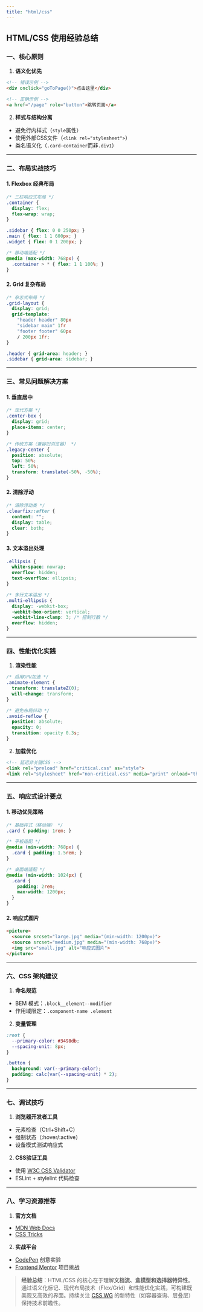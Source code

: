 ```yaml
---
title: "html/css"
---
```


## HTML/CSS 使用经验总结

### 一、核心原则
1. **语义化优先**
```html
<!-- 错误示例 -->
<div onclick="goToPage()">点击这里</div>

<!-- 正确示例 -->
<a href="/page" role="button">跳转页面</a>
```

2. **样式与结构分离**
- 避免行内样式（`style`属性）
- 使用外部CSS文件（`<link rel="stylesheet">`）
- 类名语义化（`.card-container`而非`.div1`）

---

### 二、布局实战技巧
#### 1. Flexbox 经典布局
```css
/* 三栏响应式布局 */
.container {
  display: flex;
  flex-wrap: wrap;
}

.sidebar { flex: 0 0 250px; }
.main { flex: 1 1 600px; }
.widget { flex: 0 1 200px; }

/* 移动端适配 */
@media (max-width: 768px) {
  .container > * { flex: 1 1 100%; }
}
```

#### 2. Grid 复杂布局
```css
/* 杂志式布局 */
.grid-layout {
  display: grid;
  grid-template:
    "header header" 80px
    "sidebar main" 1fr
    "footer footer" 60px
    / 200px 1fr;
}

.header { grid-area: header; }
.sidebar { grid-area: sidebar; }
```

---

### 三、常见问题解决方案
#### 1. 垂直居中
```css
/* 现代方案 */
.center-box {
  display: grid;
  place-items: center;
}

/* 传统方案（兼容旧浏览器） */
.legacy-center {
  position: absolute;
  top: 50%;
  left: 50%;
  transform: translate(-50%, -50%);
}
```

#### 2. 清除浮动
```css
/* 清除浮动类 */
.clearfix::after {
  content: "";
  display: table;
  clear: both;
}
```

#### 3. 文本溢出处理
```css
.ellipsis {
  white-space: nowrap;
  overflow: hidden;
  text-overflow: ellipsis;
}

/* 多行文本溢出 */
.multi-ellipsis {
  display: -webkit-box;
  -webkit-box-orient: vertical;
  -webkit-line-clamp: 3; /* 控制行数 */
  overflow: hidden;
}
```

---

### 四、性能优化实践
1. **渲染性能**
```css
/* 启用GPU加速 */
.animate-element {
  transform: translateZ(0);
  will-change: transform;
}

/* 避免布局抖动 */
.avoid-reflow {
  position: absolute;
  opacity: 0;
  transition: opacity 0.3s;
}
```

2. **加载优化**
```html
<!-- 延迟非关键CSS -->
<link rel="preload" href="critical.css" as="style">
<link rel="stylesheet" href="non-critical.css" media="print" onload="this.media='all'">
```

---

### 五、响应式设计要点
#### 1. 移动优先策略
```css
/* 基础样式（移动端） */
.card { padding: 1rem; }

/* 平板适配 */
@media (min-width: 768px) {
  .card { padding: 1.5rem; }
}

/* 桌面端适配 */
@media (min-width: 1024px) {
  .card { 
    padding: 2rem;
    max-width: 1200px;
  }
}
```

#### 2. 响应式图片
```html
<picture>
  <source srcset="large.jpg" media="(min-width: 1200px)">
  <source srcset="medium.jpg" media="(min-width: 768px)">
  <img src="small.jpg" alt="响应式图片">
</picture>
```

---

### 六、CSS 架构建议
1. **命名规范**
- BEM 模式：`.block__element--modifier`
- 作用域限定：`.component-name .element`

2. **变量管理**
```css
:root {
  --primary-color: #3498db;
  --spacing-unit: 8px;
}

.button {
  background: var(--primary-color);
  padding: calc(var(--spacing-unit) * 2);
}
```

---

### 七、调试技巧
1. **浏览器开发者工具**
- 元素检查（Ctrl+Shift+C）
- 强制状态（:hover/:active）
- 设备模式测试响应式

2. **CSS验证工具**
- 使用 [W3C CSS Validator](https://jigsaw.w3.org/css-validator/)
- ESLint + stylelint 代码检查

---

### 八、学习资源推荐
1. **官方文档**
- [MDN Web Docs](https://developer.mozilla.org/)
- [CSS Tricks](https://css-tricks.com/)

2. **实战平台**
- [CodePen](https://codepen.io/) 创意实验
- [Frontend Mentor](https://www.frontendmentor.io/) 项目挑战

> **经验总结**：HTML/CSS 的核心在于理解**文档流、盒模型和选择器特异性**。通过语义化标记、现代布局技术（Flex/Grid）和性能优化实践，可构建既美观又高效的界面。持续关注 [CSS WG](https://www.w3.org/Style/CSS/) 的新特性（如容器查询、层叠层）保持技术前瞻性。
